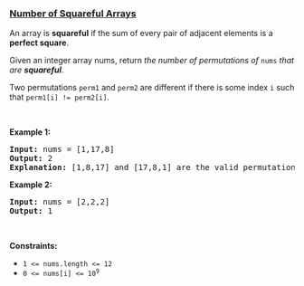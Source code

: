 ### [Number of Squareful Arrays](https://leetcode.com/problems/number-of-squareful-arrays)

<p>An array is <strong>squareful</strong> if the sum of every pair of adjacent elements is a <strong>perfect square</strong>.</p>

<p>Given an integer array nums, return <em>the number of permutations of </em><code>nums</code><em> that are <strong>squareful</strong></em>.</p>

<p>Two permutations <code>perm1</code> and <code>perm2</code> are different if there is some index <code>i</code> such that <code>perm1[i] != perm2[i]</code>.</p>

<p>&nbsp;</p>
<p><strong>Example 1:</strong></p>

<pre>
<strong>Input:</strong> nums = [1,17,8]
<strong>Output:</strong> 2
<strong>Explanation:</strong> [1,8,17] and [17,8,1] are the valid permutations.
</pre>

<p><strong>Example 2:</strong></p>

<pre>
<strong>Input:</strong> nums = [2,2,2]
<strong>Output:</strong> 1
</pre>

<p>&nbsp;</p>
<p><strong>Constraints:</strong></p>

<ul>
	<li><code>1 &lt;= nums.length &lt;= 12</code></li>
	<li><code>0 &lt;= nums[i] &lt;= 10<sup>9</sup></code></li>
</ul>
